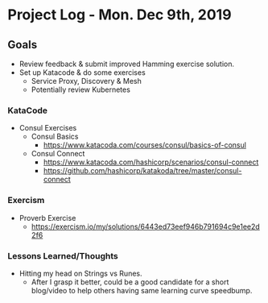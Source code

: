# Project Log - Mon. Dec 9th, 2019
## Goals
* Review feedback & submit improved Hamming exercise solution.
* Set up Katacode & do some exercises
  * Service Proxy, Discovery & Mesh
  * Potentially review Kubernetes

### KataCode
* Consul Exercises
  * Consul Basics
    * https://www.katacoda.com/courses/consul/basics-of-consul
  * Consul Connect
    * https://www.katacoda.com/hashicorp/scenarios/consul-connect
    * https://github.com/hashicorp/katakoda/tree/master/consul-connect

### Exercism
* Proverb Exercise
  * https://exercism.io/my/solutions/6443ed73eef946b791694c9e1ee2d2f6



### Lessons Learned/Thoughts
* Hitting my head on Strings vs Runes.
  * After I grasp it better, could be a good candidate for a short blog/video to help others having same learning curve speedbump.
